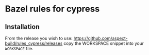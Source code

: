 # Bazel rules for cypress

## Installation

From the release you wish to use:
<https://github.com/aspect-build/rules_cypress/releases>
copy the WORKSPACE snippet into your `WORKSPACE` file.
